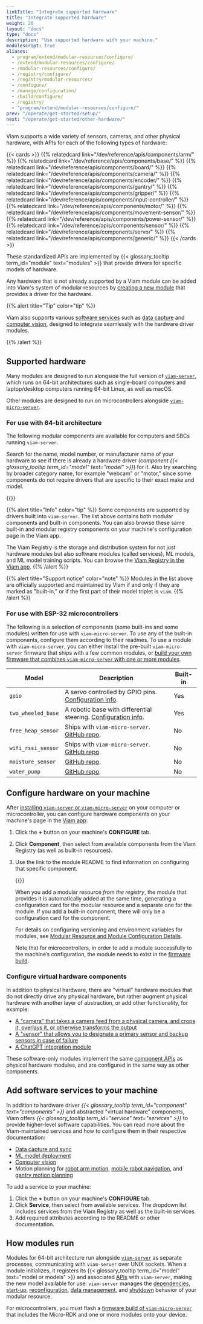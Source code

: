 ```yaml
---
linkTitle: "Integrate supported hardware"
title: "Integrate supported hardware"
weight: 20
layout: "docs"
type: "docs"
description: "Use supported hardware with your machine."
modulescript: true
aliases:
  - program/extend/modular-resources/configure/
  - /extend/modular-resources/configure/
  - /modular-resources/configure/
  - /registry/configure/
  - /registry/modular-resources/
  - /configure/
  - /manage/configuration/
  - /build/configure/
  - /registry/
  - "program/extend/modular-resources/configure/"
prev: "/operate/get-started/setup/"
next: "/operate/get-started/other-hardware/"
---
```


Viam supports a wide variety of sensors, cameras, and other physical hardware, with APIs for each of the following types of hardware:

{{< cards >}}
{{% relatedcard link="/dev/reference/apis/components/arm/" %}}
{{% relatedcard link="/dev/reference/apis/components/base/" %}}
{{% relatedcard link="/dev/reference/apis/components/board/" %}}
{{% relatedcard link="/dev/reference/apis/components/camera/" %}}
{{% relatedcard link="/dev/reference/apis/components/encoder/" %}}
{{% relatedcard link="/dev/reference/apis/components/gantry/" %}}
{{% relatedcard link="/dev/reference/apis/components/gripper/" %}}
{{% relatedcard link="/dev/reference/apis/components/input-controller/" %}}
{{% relatedcard link="/dev/reference/apis/components/motor/" %}}
{{% relatedcard link="/dev/reference/apis/components/movement-sensor/" %}}
{{% relatedcard link="/dev/reference/apis/components/power-sensor/" %}}
{{% relatedcard link="/dev/reference/apis/components/sensor/" %}}
{{% relatedcard link="/dev/reference/apis/components/servo/" %}}
{{% relatedcard link="/dev/reference/apis/components/generic/" %}}
{{< /cards >}}

These standardized APIs are implemented by {{< glossary_tooltip term_id="module" text="modules" >}} that provide drivers for specific models of hardware.

Any hardware that is not already supported by a Viam module can be added into Viam's system of modular resources by [creating a new module](../other-hardware/) that provides a driver for the hardware.

{{% alert title="Tip" color="tip" %}}

Viam also supports various [software services](#add-software-services-to-your-machine) such as [data capture](/data-ai/capture-data/capture-sync/) and [computer vision](/dev/reference/apis/services/vision/), designed to integrate seamlessly with the hardware driver modules.

{{% /alert %}}

## Supported hardware

Many modules are designed to run alongside the full version of [`viam-server`](/operate/reference/viam-server/), which runs on 64-bit architectures such as single-board computers and laptop/desktop computers running 64-bit Linux, as well as macOS.

Other modules are designed to run on microcontrollers alongside [`viam-micro-server`](/operate/reference/viam-micro-server/).

### For use with 64-bit architecture

The following modular components are available for computers and SBCs running `viam-server`.

Search for the name, model number, or manufacturer name of your hardware to see if there is already a hardware driver (_component {{< glossary_tooltip term_id="model" text="model" >}}_) for it.
Also try searching by broader category name, for example "webcam" or "motor," since some components do not require drivers that are specific to their exact make and model.

{{<resources api="rdk:component" no-intro="true">}}

{{% alert title="Info" color="tip" %}}
Some components are supported by drivers built into `viam-server`.
The list above contains both modular components and built-in components.
You can also browse these same built-in and modular registry components on your machine's configuration page in the Viam app.

The Viam Registry is the storage and distribution system for not just hardware modules but also software modules (called services), ML models, and ML model training scripts.
You can browse the [Viam Registry in the Viam app](https://app.viam.com/registry?type=Module).
{{% /alert %}}

{{% alert title="Support notice" color="note" %}}
Modules in the list above are officially supported and maintained by Viam if and only if they are marked as "built-in," or if the first part of their model triplet is `viam`.
{{% /alert %}}

### For use with ESP-32 microcontrollers

The following is a selection of components (some built-ins and some modules) written for use with `viam-micro-server`.
To use any of the built-in components, configure them according to their readmes.
To use a module with `viam-micro-server`, you can either install the pre-built `viam-micro-server` firmware that ships with a few common modules, or [build your own firmware that combines `viam-micro-server` with one or more modules](/operate/get-started/other-hardware/micro-module/).

<!--prettier-ignore-->
| Model | Description | Built-in |
| ----- | ----------- | -------- |
| `gpio` | A servo controlled by GPIO pins. [Configuration info](/operate/reference/components/servo/gpio-micro-rdk/). | Yes |
| `two_wheeled_base` | A robotic base with differential steering. [Configuration info](/operate/reference/components/base/two_wheeled_base/). | Yes |
| `free_heap_sensor` | Ships with `viam-micro-server`. [GitHub repo](https://github.com/viamrobotics/micro-rdk/tree/main/examples/modular-drivers/src). | No |
| `wifi_rssi_sensor` | Ships with `viam-micro-server`. [GitHub repo](https://github.com/viamrobotics/micro-rdk/tree/main/examples/modular-drivers/src). | No |
| `moisture_sensor` | [GitHub repo](https://github.com/viamrobotics/micro-rdk/tree/main/examples/modular-drivers/src). | No |
| `water_pump` | [GitHub repo](https://github.com/viamrobotics/micro-rdk/tree/main/examples/modular-drivers/src). | No |

## Configure hardware on your machine

After [installing `viam-server` or `viam-micro-server`](/operate/get-started/setup/) on your computer or microcontroller, you can configure hardware components on your machine's page in the [Viam app](https://app.viam.com):

1. Click the **+** button on your machine's **CONFIGURE** tab.
1. Click **Component**, then select from available components from the Viam Registry (as well as built-in resources).
1. Use the link to the module README to find information on configuring that specific component.

   {{<gif webm_src="/integrate/configure.webm" mp4_src="/integrate/configure.mp4" alt="Configuring a board and ultrasonic sensor." max-width="600px">}}

   When you add a modular resource _from the registry_, the module that provides it is automatically added at the same time, generating a configuration card for the modular resource and a separate one for the module.
   If you add a built-in component, there will only be a configuration card for the component.

   For details on configuring versioning and environment variables for modules, see [Modular Resource and Module Configuration Details](/operate/reference/module-configuration/).

   Note that for microcontrollers, in order to add a module successfully to the machine’s configuration, the module needs to exist in the [firmware build](/operate/get-started/other-hardware/micro-module/).

### Configure virtual hardware components

In addition to physical hardware, there are "virtual" hardware modules that do not directly drive any physical hardware, but rather augment physical hardware with another layer of abstraction, or add other functionality, for example:

- [A "camera" that takes a camera feed from a physical camera, and crops it, overlays it, or otherwise transforms the output](/operate/reference/components/camera/transform/)
- [A "sensor" that allows you to designate a primary sensor and backup sensors in case of failure](https://github.com/viam-modules/failover)
- [A ChatGPT integration module](https://github.com/jeremyrhyde/chat-gpt-module)

These software-only modules implement the same [component APIs](/dev/reference/apis/#component-apis) as physical hardware modules, and are configured in the same way as other components.

## Add software services to your machine

In addition to hardware driver _{{< glossary_tooltip term_id="component" text="components" >}}_ and abstracted "virtual hardware" components, Viam offers _{{< glossary_tooltip term_id="service" text="services" >}}_ to provide higher-level software capabilities.
You can read more about the Viam-maintained services and how to configure them in their respective documentation:

- [Data capture and sync](/data-ai/capture-data/capture-sync/)
- [ML model deployment](/data-ai/ai/deploy/)
- [Computer vision](/data-ai/ai/run-inference/)
- Motion planning for [robot arm motion](/operate/mobility/move-arm/), [mobile robot navigation](/operate/mobility/move-base/), and [gantry motion planning](/operate/mobility/move-gantry/)

To add a service to your machine:

1. Click the **+** button on your machine's **CONFIGURE** tab.
1. Click **Service**, then select from available services.
   The dropdown list includes services from the Viam Registry as well as the built-in services.
1. Add required attributes according to the README or other documentation.

## How modules run

Modules for 64-bit architecture run alongside [`viam-server`](/operate/reference/viam-server/) as separate processes, communicating with `viam-server` over UNIX sockets.
When a module initializes, it registers its {{< glossary_tooltip term_id="model" text="model or models" >}} and associated [APIs](/dev/reference/apis/) with `viam-server`, making the new model available for use.
`viam-server` manages the [dependencies](/operate/reference/viam-server/#dependency-management), [start-up](/operate/reference/viam-server/#start-up), [reconfiguration](/operate/reference/viam-server/#reconfiguration), [data management](/data-ai/capture-data/capture-sync/), and [shutdown](/operate/reference/viam-server/#shutdown) behavior of your modular resource.

For microcontrollers, you must flash a [firmware build of `viam-micro-server`](/operate/get-started/other-hardware/micro-module/) that includes the Micro-RDK and one or more modules onto your device.

